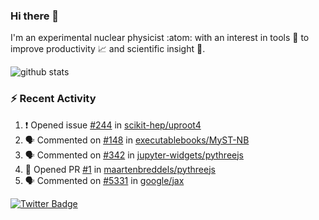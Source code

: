 ### Hi there 👋 

I'm an experimental nuclear physicist :atom: with an interest in tools :wrench: to improve productivity :chart_with_upwards_trend: and scientific insight :telescope:.

![github stats](https://github-readme-stats.vercel.app/api?username=agoose77&show_icons=true&hide_rank=true&hide_title=true&bg_color=30,e76445,904e95&text_color=efe3ec&icon_color=efe3ec)
<!--
**agoose77/agoose77** is a ✨ _special_ ✨ repository because its `README.md` (this file) appears on your GitHub profile.

Here are some ideas to get you started:

- 🔭 I’m currently working on ...
- 🌱 I’m currently learning ...
- 👯 I’m looking to collaborate on ...
- 🤔 I’m looking for help with ...
- 💬 Ask me about ...
- 📫 How to reach me: ...
- 😄 Pronouns: ...
- ⚡ Fun fact: ...
-->

### :zap: Recent Activity
<!--START_SECTION:activity-->
1. ❗️ Opened issue [#244](https://github.com/scikit-hep/uproot4/issues/244) in [scikit-hep/uproot4](https://github.com/scikit-hep/uproot4)
2. 🗣 Commented on [#148](https://github.com/executablebooks/MyST-NB/issues/148) in [executablebooks/MyST-NB](https://github.com/executablebooks/MyST-NB)
3. 🗣 Commented on [#342](https://github.com/jupyter-widgets/pythreejs/issues/342) in [jupyter-widgets/pythreejs](https://github.com/jupyter-widgets/pythreejs)
4. 💪 Opened PR [#1](https://github.com/maartenbreddels/pythreejs/pull/1) in [maartenbreddels/pythreejs](https://github.com/maartenbreddels/pythreejs)
5. 🗣 Commented on [#5331](https://github.com/google/jax/issues/5331) in [google/jax](https://github.com/google/jax)
<!--END_SECTION:activity-->


[![Twitter Badge](https://img.shields.io/twitter/follow/agoose77?style=flat-square&logo=Twitter&logoColor=white&color=cornflowerblue)](https://twitter.com/agoose77)
